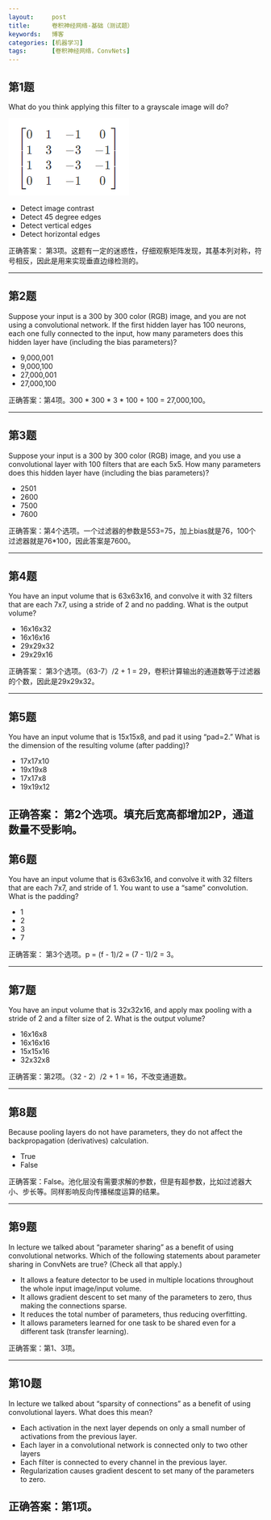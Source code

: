 ```yaml
---
layout:     post
title:      卷积神经网络-基础（测试题）
keywords:   博客
categories: [机器学习]
tags:	    [卷积神经网络，ConvNets]
---
```



## 第1题

What do you think applying this filter to a grayscale image will do?

   ![](/images/images_2018/8-2_01.png) 

- Detect image contrast
- Detect 45 degree edges
- Detect vertical edges
- Detect horizontal edges

正确答案： 第3项。这题有一定的迷惑性，仔细观察矩阵发现，其基本列对称，符号相反，因此是用来实现垂直边缘检测的。

-------------------------------------

## 第2题

Suppose your input is a 300 by 300 color (RGB) image, and you are not using a convolutional network. If the first hidden layer has 100 neurons, each one fully connected to the input, how many parameters does this hidden layer have (including the bias parameters)?

- 9,000,001
- 9,000,100
- 27,000,001
- 27,000,100   

正确答案：第4项。300 * 300 * 3 * 100 + 100 = 27,000,100。

---------------------------------------------

## 第3题  

Suppose your input is a 300 by 300 color (RGB) image, and you use a convolutional layer with 100 filters that are each 5x5. How many parameters does this hidden layer have (including the bias parameters)?


- 2501
- 2600
- 7500
- 7600

正确答案：第4个选项。一个过滤器的参数是5*5*3=75，加上bias就是76，100个过滤器就是76*100，因此答案是7600。

---------------------------------------

## 第4题 

You have an input volume that is 63x63x16, and convolve it with 32 filters that are each 7x7, using a stride of 2 and no padding. What is the output volume?

- 16x16x32
- 16x16x16
- 29x29x32
- 29x29x16

正确答案： 第3个选项。（63-7）/2 + 1 = 29，卷积计算输出的通道数等于过滤器的个数，因此是29x29x32。

---------------------------------------

## 第5题

You have an input volume that is 15x15x8, and pad it using “pad=2.” What is the dimension of the resulting volume (after padding)?

- 17x17x10
- 19x19x8
- 17x17x8
- 19x19x12

正确答案： 第2个选项。填充后宽高都增加2P，通道数量不受影响。
----------------------------------------------

## 第6题

You have an input volume that is 63x63x16, and convolve it with 32 filters that are each 7x7, and stride of 1. You want to use a “same” convolution. What is the padding?

- 1
- 2
- 3
- 7


正确答案： 第3个选项。p = (f - 1)/2 = (7 - 1)/2 = 3。

------------------------------------------

## 第7题

You have an input volume that is 32x32x16, and apply max pooling with a stride of 2 and a filter size of 2. What is the output volume?

- 16x16x8
- 16x16x16
- 15x15x16
- 32x32x8

正确答案：第2项。（32 - 2）/2 + 1 = 16，不改变通道数。

----------------------------------------

## 第8题

Because pooling layers do not have parameters, they do not affect the backpropagation (derivatives) calculation.

- True
- False  


正确答案：False。池化层没有需要求解的参数，但是有超参数，比如过滤器大小、步长等。同样影响反向传播梯度运算的结果。

-----------------------------

## 第9题

In lecture we talked about “parameter sharing” as a benefit of using convolutional networks. Which of the following statements about parameter sharing in ConvNets are true? (Check all that apply.)

- It allows a feature detector to be used in multiple locations throughout the whole input image/input volume.
- It allows gradient descent to set many of the parameters to zero, thus making the connections sparse.
- It reduces the total number of parameters, thus reducing overfitting.
- It allows parameters learned for one task to be shared even for a different task (transfer learning).

正确答案：第1、3项。

--------------------------------------

## 第10题

In lecture we talked about “sparsity of connections” as a benefit of using convolutional layers. What does this mean?

- Each activation in the next layer depends on only a small number of activations from the previous layer.
- Each layer in a convolutional network is connected only to two other layers
- Each filter is connected to every channel in the previous layer.
- Regularization causes gradient descent to set many of the parameters to zero.

正确答案：第1项。
----------------------------------------


